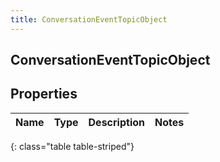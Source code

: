 ```yaml
---
title: ConversationEventTopicObject
---
```

## ConversationEventTopicObject

## Properties

|Name | Type | Description | Notes|
|------------ | ------------- | ------------- | -------------|
{: class="table table-striped"}


